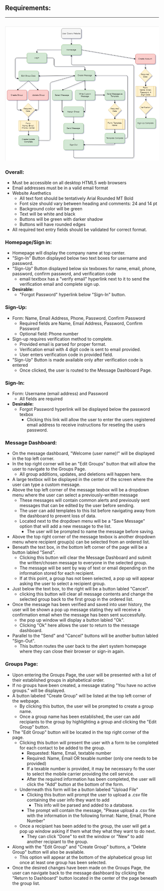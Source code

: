 ## **Requirements:** 
---
![alt text](BasicFlow3.PNG)
---
### **Overall:**
  - Must be accessible on all desktop HTML5 web browsers
  -	Email addresses must be in a valid email format
  - Website Asethetics
	- All text font should be tentatively Arial Rounded MT Bold
	- Font size should vary between heading and comments: 24 and 14 pt
	- Background color will be green
	- Text will be white and black
	- Buttons will be green with darker shadow
	- Buttons will have rounded edges
  - All required text entry fields should be validated for correct format.
### **Homepage/Sign in:**
  - Homepage will display the company name at top center.
  - "Sign-In" Button displayed below two text boxes for username and password.
  - "Sign-Up" Button displayed below six texboxes for name, email, phone, password, confirm password, and verification code
  	- email textbox has a "verify email" hyperlink next to it to send the verification email and complete sign up.
  - **Desirable:** 
  	- "Forgot Password" hyperlink below "Sign-In" button. 
### **Sign-Up:**
  - Form: Name, Email Address, Phone, Password, Confirm Password
	- Required fields are Name, Email Address, Password, Confirm Password
	- Optional field: Phone number
  - Sign-up requires verification method to complete.
  	- Provided email is parsed for proper format.
	- Verification email with 4 digit code is sent to email provided.
	- User enters verification code in provided field.
  - "Sign-Up" Button is made available only after verification code is entered
  	- Once clicked, the user is routed to the Message Dashboard Page.
### **Sign-In:** 
  - Form: Username (email address) and Password
	- All fields are required
  - **Desirable:**
  	- Forgot Password hyperlink will be displayed below the password texbox
  		- Clicking this link will allow the user to enter the users registered email address to receive instructions for reseting the users password.
### **Message Dashboard:**
  - On the message dashboard, "Welcome (user name)!" will be displayed in the top left corner.
  - In the top right corner will be an "Edit Groups" button that will allow the user to navigate to the Groups Page.
  	- All group additions, updates, and deletions will happen here.
  - A large textbox will be displayed in the center of the screen where the user can type a custom message.
  - Above the top left corner of the message texbox will be a dropdown menu where the user can select a previously-written message
  	- These messages will contain common alerts and previously sent messages that can be edited by the user before sending.
	- The user can add templates to this list before navigating away from the dashboard to prevent loss of data.
	- Located next to the dropdown menu will be a "Save Message" option that will add a new message to the list.
		- The user will be prompted to name the message before saving.
  - Above the top right corner of the message texbox is another dropdown menu where recipient group(s) can be selected from an ordered list.
  - Beneath the text box, in the bottom left corner of the page will be a button labled "Send".
  	- Clicking this button will clear the Message Dashboard and submit the written/chosen message to everyone in the selected group.
	- The message will be sent by way of text or email depending on the information stored for each recipient.
	- If at this point, a group has not been selected, a pop up will appear asking the user to select a recipient group.
  - Just below the text box, to the right will be a button labled "Cancel".
  	- clicking this button will clear all message contents and change the selected group back to the first group in the ordered list.
  - Once the message has been verified and saved into user history, the user will be shown a pop up message stating they will receive a confirmation email when the message has been sent successfully.
  	- the pop up window will display a button labled "Ok".
	- Clicking "Ok" here allows the user to return to the message dashboard. 
  - Parallel to the "Send" and "Cancel" buttons will be another button labled "Sign-Out".
  	- This button routes the user back to the alert system homepage where they can close their browser or sign-in again.
### **Groups Page:**
  - Upon entering the Groups Page, the user will be presented with a list of their established groups in alphabetical order.
  - If no groups have been created, a message stating "You have no active groups." will be displayed.
  - A button labeled "Create Group" will be listed at the top left corner of the webpage.
  	- By clicking this button, the user will be prompted to create a group name.
	- Once a group name has been established, the user can add recipiants to the group by highlighting a group and clicking the "Edit Group" button.
  - The "Edit Group" button will be located in the top right corner of the page.
  	- Clicking this button will present the user with a form to be completed for each contact to be added to the group.
		- Requested: Name, Email, textable number
		- Required: Name, Email OR texable number (only one needs to be provided)
		- If a texable number is provided, it may be necessary fo the user to select the mobile carrier providing the cell service.
		- After the required information has been completed, the user will click the "Add" button at the bottom of the form.
	- Underneath this form will be a button labeled "Upload File"
		- Clicking this button will prompt the user to upload a .csv file containing the user info they want to add
			- This info will be parsed and added to a database.
		- The prompt will contain the message, "Please upload a .csv file with the information in the following format: Name, Email, Phone Number"
	- Once a recipiant has been added to the group, the user will get a pop up window asking if them what they what they want to do next.
		- They can click "Done" to exit the window or "New" to add another recipiant to the group.
  - Along with the "Edit Group" and "Create Group" buttons, a "Delete Group" button will also be available.  
	- This option will appear at the bottom of the alphabetical group list once at least one group has been selected.
  - Once the desired changes have been made on the Groups Page, the user can navigate back to the message dashboard by clicking the "Return to Dashboard" button located in the center of the page beneath the group list.
